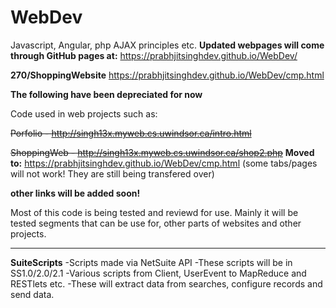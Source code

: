 # WebDev
Javascript, Angular, php AJAX principles etc.
**Updated webpages will come through GitHub pages at:**
https://prabhjitsinghdev.github.io/WebDev/

**270/ShoppingWebsite**
https://prabhjitsinghdev.github.io/WebDev/cmp.html


**The following have been depreciated for now**

Code used in web projects such as:

~~Porfolio - http://singh13x.myweb.cs.uwindsor.ca/intro.html~~

~~ShoppingWeb - http://singh13x.myweb.cs.uwindsor.ca/shop2.php~~
**Moved to:**
https://prabhjitsinghdev.github.io/WebDev/cmp.html 
(some tabs/pages will not work! They are still being transfered over) 


**other links will be added soon!**

Most of this code is being tested and reviewd for use.
Mainly it will be tested segments that can be use for,
other parts of websites and other projects.

-------------------------------------------------------

**SuiteScripts**
-Scripts made via NetSuite API
-These scripts will be in SS1.0/2.0/2.1 
-Various scripts from Client, UserEvent to MapReduce and RESTlets etc.
-These will extract data from searches, configure records and send data.


